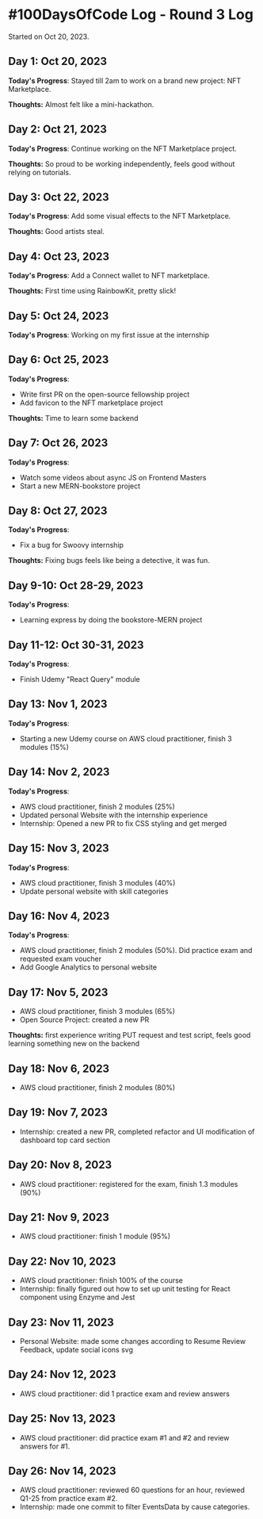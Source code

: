 # #100DaysOfCode Log - Round 3 Log

Started on Oct 20, 2023.

## Day 1: Oct 20, 2023
**Today's Progress**: Stayed till 2am to work on a brand new project: NFT Marketplace.

**Thoughts:** Almost felt like a mini-hackathon.

## Day 2: Oct 21, 2023
**Today's Progress**: Continue working on the NFT Marketplace project.

**Thoughts:** So proud to be working independently, feels good without relying on tutorials.

## Day 3: Oct 22, 2023
**Today's Progress**: Add some visual effects to the NFT Marketplace.

**Thoughts:** Good artists steal.

## Day 4: Oct 23, 2023
**Today's Progress**: Add a Connect wallet to NFT marketplace.

**Thoughts:** First time using RainbowKit, pretty slick!

## Day 5: Oct 24, 2023
**Today's Progress**: Working on my first issue at the internship

## Day 6: Oct 25, 2023
**Today's Progress**: 
- Write first PR on the open-source fellowship project
- Add favicon to the NFT marketplace project

**Thoughts:** Time to learn some backend

## Day 7: Oct 26, 2023
**Today's Progress**: 
- Watch some videos about async JS on Frontend Masters
- Start a new MERN-bookstore project

## Day 8: Oct 27, 2023
**Today's Progress**: 
- Fix a bug for Swoovy internship

**Thoughts:** Fixing bugs feels like being a detective, it was fun.

## Day 9-10: Oct 28-29, 2023
**Today's Progress**: 
- Learning express by doing the bookstore-MERN project

## Day 11-12: Oct 30-31, 2023
**Today's Progress**: 
- Finish Udemy "React Query" module

## Day 13: Nov 1, 2023
**Today's Progress**: 
- Starting a new Udemy course on AWS cloud practitioner, finish 3 modules (15%)

## Day 14: Nov 2, 2023
**Today's Progress**: 
- AWS cloud practitioner, finish 2 modules (25%)
- Updated personal Website with the internship experience
- Internship: Opened a new PR to fix CSS styling and get merged

## Day 15: Nov 3, 2023
**Today's Progress**: 
- AWS cloud practitioner, finish 3 modules (40%)
- Update personal website with skill categories

## Day 16: Nov 4, 2023
**Today's Progress**: 
- AWS cloud practitioner, finish 2 modules (50%). Did practice exam and requested exam voucher
- Add Google Analytics to personal website

## Day 17: Nov 5, 2023
- AWS cloud practitioner, finish 3 modules (65%)
- Open Source Project: created a new PR

**Thoughts:** first experience writing PUT request and test script, feels good learning something new on the backend

## Day 18: Nov 6, 2023
- AWS cloud practitioner, finish 2 modules (80%)

## Day 19: Nov 7, 2023
- Internship: created a new PR, completed refactor and UI modification of dashboard top card section

## Day 20: Nov 8, 2023
- AWS cloud practitioner: registered for the exam, finish 1.3 modules (90%)

## Day 21: Nov 9, 2023
- AWS cloud practitioner: finish 1 module (95%)

## Day 22: Nov 10, 2023
- AWS cloud practitioner: finish 100% of the course
- Internship: finally figured out how to set up unit testing for React component using Enzyme and Jest

## Day 23: Nov 11, 2023
- Personal Website: made some changes according to Resume Review Feedback, update social icons svg

## Day 24: Nov 12, 2023
- AWS cloud practitioner: did 1 practice exam and review answers

## Day 25: Nov 13, 2023
- AWS cloud practitioner: did practice exam #1 and #2 and review answers for #1.

## Day 26: Nov 14, 2023
- AWS cloud practitioner: reviewed 60 questions for an hour, reviewed Q1-25 from practice exam #2.
- Internship: made one commit to filter EventsData by cause categories.
